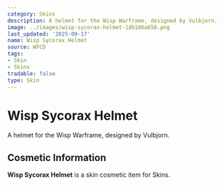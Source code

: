 ```yaml
---
category: Skins
description: A helmet for the Wisp Warframe, designed by Vulbjorn.
image: ../images/wisp-sycorax-helmet-1db186a658.png
last_updated: '2025-09-17'
name: Wisp Sycorax Helmet
source: WFCD
tags:
- Skin
- Skins
tradable: false
type: Skin
---
```


# Wisp Sycorax Helmet

A helmet for the Wisp Warframe, designed by Vulbjorn.

## Cosmetic Information

**Wisp Sycorax Helmet** is a skin cosmetic item for Skins.

